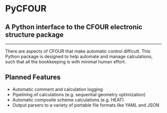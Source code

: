 
# PyCFOUR

## A Python interface to the CFOUR electronic structure package

---

There are aspects of CFOUR that make automatic control difficult. This Python package
is designed to help automate and manage calculations, such that all the bookkeeping is
with minimal human effort.

## Planned Features

- Automatic comment and calculation logging
- Pipelining of calculations (e.g. sequential geometry optimization)
- Automatic composite scheme calculations (e.g. HEAT)
- Output parsers to a variety of portable file formats like YAML and JSON
